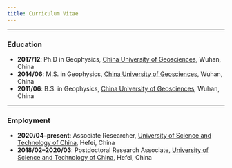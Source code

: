 ```yaml
---
title: Curriculum Vitae
---
```


<!-- [{{< icon name="file-pdf" pack="fas" >}}Download my full CV here](/uploads/Dongdong_Tian_CV.pdf). -->

---

### Education

- **2017/12**: Ph.D in Geophysics,
  [China University of Geosciences](https://www.cug.edu.cn/), Wuhan, China
- **2014/06**: M.S. in Geophysics,
  [China University of Geosciences](https://www.cug.edu.cn/), Wuhan, China
- **2011/06**: B.S. in Geophysics,
  [China University of Geosciences](https://www.cug.edu.cn/), Wuhan, China

---

### Employment

- **2020/04–present**: Associate Researcher,
					   [University of Science and Technology of China](https://www.ustc.edu.cn/), Hefei, China
- **2018/02–2020/03**: Postdoctoral Research Associate,
					   [University of Science and Technology of China](https://www.ustc.edu.cn/), Hefei, China

<!-- ---

### Professional Societies & Services

- Member of the [American Geophysical Union (AGU)](https://sites.agu.org/) (2012–present)
- Peer-reviewer of scientific journals:
  *Geophysical Research Letters*,
  *Seismological Research Letters*,
  *Review of Scientific Instruments*,
  *Journal of Open Source Software*,
  *Results of Geophysical Sciences*
- Founder of the [SeisMan blog](https://blog.seisman.info) (since 2013),
  [GMT China Community](http://gmt-china.org/) (since 2016) and
  [seismo‑learn](https://seismo-learn.org/) (since 2020)
- Core developer of the [Generic Mapping Tools (GMT)](https://www.generic-mapping-tools.org/)
  and [PyGMT](https://www.pygmt.org/) (2018–present)
- Research Assistant and database manager for [China Seismological Reference Model](http://chinageorefmodel.org/) (2016–2018)
- Judge for the Outstanding Student Paper Award, AGU Fall Meeting (2018–2019)
- Instructor for the UNAVCO Short Course "The Generic Mapping Tools for Geodesy" (2019–2021)
- Instructor for the Workshop SCIWS4: [Become a Generic Mapping Tools Contributor Even If You Can't Code](https://www.agu.org/Events/SCIWS4-Generic-Mapping-Tools), 2019 AGU Fall Meeting (2019)

---

### Awards & Honors

- **2021:** One Hundred Talents Program, China University of Geosciences, China
- **2018:** President Award, Chinese Academy of Science, China
- **2018:** Outstanding Graduate Student, University of Science and Technology of China, China
- **2017:** Outstanding Student Paper Award, 2017 Annual Meeting of Chinese Geoscience Union, China
- **2017:** National Scholarship for Doctoral Students, Ministry of Education, China
- **2014:** Kwang-Hua Scholarship, Kwang-Hua Education Foundation, China
- **2010:** Kwang-Hua Scholarship, Kwang-Hua Education Foundation, China
- **2009:** Outstanding Volunteer, University of Science and Technology of China, China

---

### Funds

- Startup, CUG One Hundred Talents Program, $280k (2021–2026)

---

### Field Experience

- **LEEP** (**L**ake **E**rie **E**arthquake ex**P**eriment),
  install 8 broadband seismic stations around Lake Erie,
  Oct. 10–16, 2018 -->

